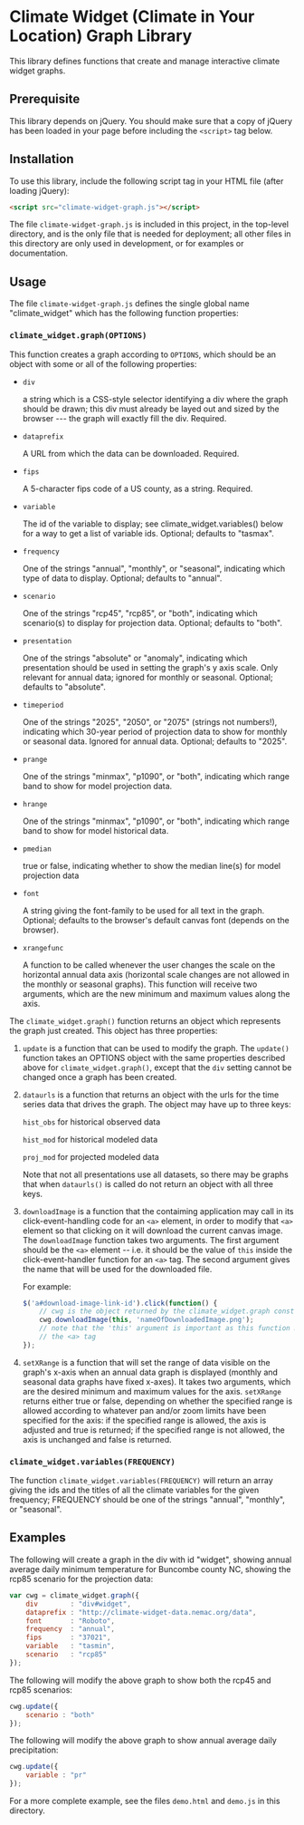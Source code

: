 # Climate Widget (Climate in Your Location) Graph Library

This library defines functions that create and manage interactive climate
widget graphs.

## Prerequisite

This library depends on jQuery. You should make sure that a copy of jQuery has
been loaded in your page before including the `<script>` tag below.

## Installation

To use this library, include the following script tag in your HTML file (after
loading jQuery):

```html
<script src="climate-widget-graph.js"></script>
```

The file `climate-widget-graph.js` is included in this project, in the top-level
directory, and is the only file that is needed for deployment; all other files
in this directory are only used in development, or for examples or documentation.

## Usage

The file `climate-widget-graph.js` defines the single global name "climate_widget"
which has the following function properties:

### `climate_widget.graph(OPTIONS)`

This function creates a graph according to `OPTIONS`, which should be an object with some or
all of the following properties:

  * `div`

    a string which is a CSS-style selector identifying a div
    where the graph should be drawn; this div must already
    be layed out and sized by the browser --- the graph will
    exactly fill the div. Required.

  * `dataprefix`

    A URL from which the data can be downloaded.  Required.

  * `fips`

    A 5-character fips code of a US county, as a string.  Required.

  * `variable`

    The id of the variable to display; see climate_widget.variables()
    below for a way to get a list of variable ids.  Optional; defaults
    to "tasmax".

  * `frequency`

    One of the strings "annual", "monthly", or "seasonal", indicating which
    type of data to display.  Optional; defaults to "annual".

  * `scenario`

    One of the strings "rcp45", "rcp85", or "both", indicating which
    scenario(s) to display for projection data.  Optional; defaults to "both".

  * `presentation`

    One of the strings "absolute" or "anomaly", indicating which
    presentation should be used in setting the graph's y axis scale.   Only
    relevant for annual data; ignored for monthly or seasonal. Optional;
    defaults to "absolute".

  * `timeperiod`

    One of the strings "2025", "2050", or "2075" (strings not numbers!),
    indicating which 30-year period of projection data to show for
    monthly or seasonal data.  Ignored for annual data.  Optional;
    defaults to "2025".

  * `prange`

    One of the strings "minmax", "p1090", or "both", indicating which
    range band to show for model projection data.

  * `hrange`

    One of the strings "minmax", "p1090", or "both", indicating which
    range band to show for model historical data.

  * `pmedian`

    true or false, indicating whether to show the median line(s) for
    model projection data

  * `font`

    A string giving the font-family to be used for all text in the graph.
    Optional; defaults to the browser's default canvas font (depends on
    the browser).
    
  * `xrangefunc`
  
    A function to be called whenever the user changes the scale on the
    horizontal annual data axis (horizontal scale changes are not allowed in the
    monthly or seasonal graphs).  This function will receive two arguments,
    which are the new minimum and maximum values along the axis.

The `climate_widget.graph()` function returns an object which
represents the graph just created.  This object has three properties:

   1. `update` is a function that can be used to modify the graph. The `update()`
      function takes an OPTIONS object with the same properties described above
      for `climate_widget.graph()`, except that the `div` setting cannot be changed
      once a graph has been created.

   2. `dataurls` is a function that returns an object with the urls for the time
      series data that drives the graph. The object may have up to three keys:

      `hist_obs` for historical observed data

      `hist_mod` for historical modeled data

      `proj_mod` for projected modeled data

      Note that not all presentations use all datasets, so there may be graphs
      that when `dataurls()` is called do not return an object with all three keys.

   3. `downloadImage` is a function that the contaiming application may call
      in its click-event-handling code for an `<a>` element, in order to modify that
      `<a>` element so that clicking on it will download the current canvas image.
      The `downloadImage` function takes two arguments.  The first argument
      should be the `<a>` element -- i.e. it should be the value of `this` inside
      the click-event-handler function for an `<a>` tag.  The second argument
      gives the name that will be used for the downloaded file.
      
      For example:

      ```javascript
      $('a#download-image-link-id').click(function() {
          // cwg is the object returned by the climate_widget.graph constructor
          cwg.downloadImage(this, 'nameOfDownloadedImage.png');
          // note that the 'this' argument is important as this function modifies
          // the <a> tag
      });
      ```
      
   4. `setXRange` is a function that will set the range of data visible on the
      graph's x-axis when an annual data graph is displayed (monthly and seasonal
      data graphs have fixed x-axes).  It takes two arguments, which are the
      desired minimum and maximum values for the axis.  `setXRange` returns either
      true or false, depending on whether the specified range is allowed according
      to whatever pan and/or zoom limits have been specified for the axis:  if
      the specified range is allowed, the axis is adjusted and true is returned;
      if the specified range is not allowed, the axis is unchanged and false is
      returned.

### `climate_widget.variables(FREQUENCY)`

The function `climate_widget.variables(FREQUENCY)` will return an
array giving the ids and the titles of all the climate variables for
the given frequency; FREQUENCY should be one of the strings "annual",
"monthly", or "seasonal".

## Examples

The following will create a graph in the div with id "widget", showing
annual average daily minimum temperature for Buncombe county NC, showing
the rcp85 scenario for the projection data:

```javascript
var cwg = climate_widget.graph({
    div        : "div#widget",
    dataprefix : "http://climate-widget-data.nemac.org/data",
    font       : "Roboto",
    frequency  : "annual",
    fips       : "37021",
    variable   : "tasmin",
    scenario   : "rcp85"
});
```

The following will modify the above graph to show both the rcp45 and rcp85
scenarios:

```javascript
cwg.update({
    scenario : "both"
});
```

The following will modify the above graph to show annual average daily precipitation:

```javascript
cwg.update({
    variable : "pr"
});
```

For a more complete example, see the files `demo.html` and `demo.js` in this
directory.
